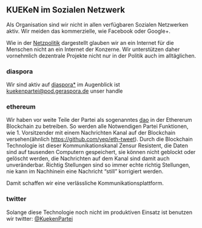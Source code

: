 KUEKeN im Sozialen Netzwerk
---------------------------

Als Organisation sind wir nicht in allen verfügbaren Sozialen Netzwerken
aktiv. Wir meiden das kommerzielle, wie Facebook oder Google+.

Wie in der [Netzpolitik](/wiki/Netzpolitik "wikilink") dargestellt glauben wir
an ein Internet für die Menschen nicht an ein Internet der Konzerne. Wir
unterstützen daher vornehmlich dezentrale Projekte nicht nur in der
Politik auch im alltäglichen.

### diaspora

Wir sind aktiv auf [diaspora\*](https://diasporafoundation.org/) im
Augenblick ist
[kuekenpartei@pod.geraspora.de](https://pod.geraspora.de/people/253952d09cd60133273c4860008dbc6c)
unser handle

### ethereum

Wir haben vor weite Teile der Partei als sogenanntes
[dao](https://en.wikipedia.org/wiki/Decentralized_autonomous_organization)
in der Ethererum Blockchain zu betreiben. So werden alle Notwendigen
Partei Funktionen, wie 1. Vorsitzender mit einem Nachrichten Kanal auf
der Blockchain versehen(ähnlich <https://github.com/yep/eth-tweet>).
Durch die Blockchain Technologie ist dieser Kommunikationskanal Zensur
Resistent, die Daten sind auf tausenden Computern gespeichert, sie
können nicht geblockt oder gelöscht werden, die Nachrichten auf dem
Kanal sind damit auch unveränderbar. Richtig Stellungen sind so immer
echte richtig Stellungen, nie kann im Nachhinein eine Nachricht “still”
korrigiert werden.

Damit schaffen wir eine verlässliche Kommunikationsplattform.

### twitter

Solange diese Technologie noch nicht im produktiven Einsatz ist benutzen
wir twitter: [@KuekenPartei](https://twitter.com/KuekenPartei)
